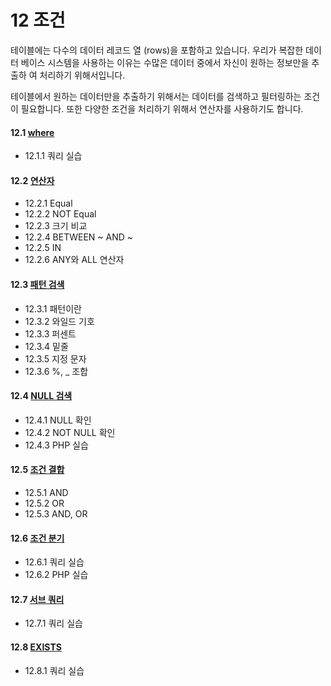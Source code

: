 # 12 조건 
테이블에는 다수의 데이터 레코드 열 (rows)을 포함하고 있습니다. 우리가 복잡한 데이터 베이스 시스템을 사용하는 이유는 수많은 데이터 중에서 자신이 원하는 정보만을 추출하 여 처리하기 위해서입니다.  

테이블에서 원하는 데이터만을 추출하기 위해서는 데이터를 검색하고 필터링하는 조건이 필요합니다. 또한 다양한 조건을 처리하기 위해서 연산자를 사용하기도 합니다. 

#### 12.1 [where](12/1)
* 12.1.1 쿼리 실습

#### 12.2 [연산자](12/2)
* 12.2.1 Equal
* 12.2.2 NOT Equal
* 12.2.3 크기 비교
* 12.2.4 BETWEEN ~ AND ~ 
* 12.2.5 IN  
* 12.2.6 ANY와 ALL 연산자 

#### 12.3 [패턴 검색](12/3)
* 12.3.1 패턴이란
* 12.3.2 와일드 기호
* 12.3.3 퍼센트
* 12.3.4 밑줄 
* 12.3.5 지정 문자
* 12.3.6 %, _ 조합 

#### 12.4 [NULL 검색](12/4)
* 12.4.1 NULL 확인
* 12.4.2 NOT NULL 확인 
* 12.4.3 PHP 실습

#### 12.5 [조건 결합](12/5)
* 12.5.1 AND
* 12.5.2 OR
* 12.5.3 AND, OR

#### 12.6 [조건 분기](12/6)
* 12.6.1 쿼리 실습
* 12.6.2 PHP 실습

#### 12.7 [서브 쿼리](12/7)
* 12.7.1 쿼리 실습

#### 12.8 [EXISTS](12/8)
* 12.8.1 쿼리 실습







